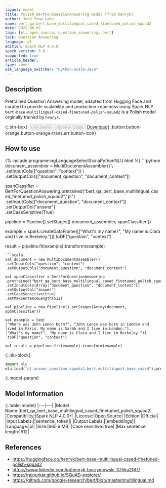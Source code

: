 ```yaml
---
layout: model
title: Polish BertForQuestionAnswering model (from henryk)
author: John Snow Labs
name: bert_qa_bert_base_multilingual_cased_finetuned_polish_squad2
date: 2022-06-02
tags: [pl, open_source, question_answering, bert]
task: Question Answering
language: pl
edition: Spark NLP 4.0.0
spark_version: 3.0
supported: true
article_header:
type: cover
use_language_switcher: "Python-Scala-Java"
---
```


## Description

Pretrained Question Answering model, adapted from Hugging Face and curated to provide scalability and production-readiness using Spark NLP. `bert-base-multilingual-cased-finetuned-polish-squad2` is a Polish model orginally trained by `henryk`.

{:.btn-box}
<button class="button button-orange" disabled>Live Demo</button>
<button class="button button-orange" disabled>Open in Colab</button>
[Download](https://s3.amazonaws.com/auxdata.johnsnowlabs.com/public/models/bert_qa_bert_base_multilingual_cased_finetuned_polish_squad2_pl_4.0.0_3.0_1654180123880.zip){:.button.button-orange.button-orange-trans.arr.button-icon}

## How to use



<div class="tabs-box" markdown="1">
{% include programmingLanguageSelectScalaPythonNLU.html %}
```python
document_assembler = MultiDocumentAssembler() \ 
.setInputCols(["question", "context"]) \
.setOutputCols(["document_question", "document_context"])

spanClassifier = BertForQuestionAnswering.pretrained("bert_qa_bert_base_multilingual_cased_finetuned_polish_squad2","pl") \
.setInputCols(["document_question", "document_context"]) \
.setOutputCol("answer") \
.setCaseSensitive(True)

pipeline = Pipeline().setStages([
document_assembler,
spanClassifier
])

example = spark.createDataFrame([["What's my name?", "My name is Clara and I live in Berkeley."]]).toDF("question", "context")

result = pipeline.fit(example).transform(example)
```
```scala
val document = new MultiDocumentAssembler()
.setInputCols("question", "context")
.setOutputCols("document_question", "document_context")

val spanClassifier = BertForQuestionAnswering
.pretrained("bert_qa_bert_base_multilingual_cased_finetuned_polish_squad2","pl")
.setInputCols(Array("document_question", "document_context"))
.setOutputCol("answer")
.setCaseSensitive(true)
.setMaxSentenceLength(512)

val pipeline = new Pipeline().setStages(Array(document, spanClassifier))

val example = Seq(
("Where was John Lenon born?", "John Lenon was born in London and lived in Paris. My name is Sarah and I live in London."),
("What's my name?", "My name is Clara and I live in Berkeley."))
.toDF("question", "context")

val result = pipeline.fit(example).transform(example)
```


{:.nlu-block}
```python
import nlu
nlu.load("pl.answer_question.squadv2.bert.multilingual_base_cased").predict("""What's my name?|||"My name is Clara and I live in Berkeley.""")
```

</div>

{:.model-param}
## Model Information

{:.table-model}
|---|---|
|Model Name:|bert_qa_bert_base_multilingual_cased_finetuned_polish_squad2|
|Compatibility:|Spark NLP 4.0.0+|
|License:|Open Source|
|Edition:|Official|
|Input Labels:|[sentence, token]|
|Output Labels:|[embeddings]|
|Language:|pl|
|Size:|665.6 MB|
|Case sensitive:|true|
|Max sentence length:|512|

## References

- https://huggingface.co/henryk/bert-base-multilingual-cased-finetuned-polish-squad2
- https://www.linkedin.com/in/henryk-borzymowski-0755a2167/
- https://rajpurkar.github.io/SQuAD-explorer/
- https://github.com/google-research/bert/blob/master/multilingual.md